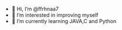 - 👋 Hi, I’m @ffrhnaa7
- 👀 I’m interested in improving myself
- 🌱 I’m currently learning JAVA,C and Python


<!---
ffrhnaa7/ffrhnaa7 is a ✨ special ✨ repository because its `README.md` (this file) appears on your GitHub profile.
You can click the Preview link to take a look at your changes.
--->
